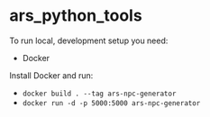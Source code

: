 # ars_python_tools

To run local, development setup you need:
 * Docker

Install Docker and run:
 * `docker build . --tag ars-npc-generator`
 * `docker run -d -p 5000:5000 ars-npc-generator`

